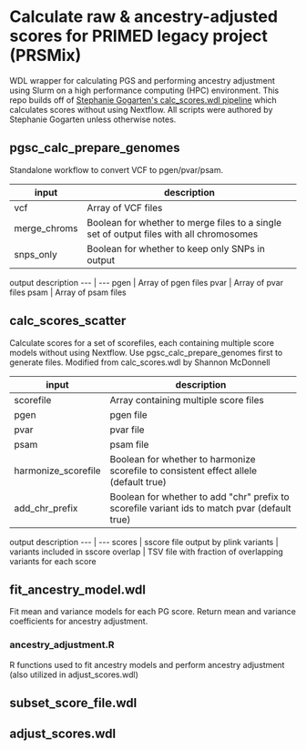 # Calculate raw & ancestry-adjusted scores for PRIMED legacy project (PRSMix)

WDL wrapper for calculating PGS and performing ancestry adjustment using Slurm on a high performance computing (HPC) environment. This repo builds off of [Stephanie Gogarten's calc_scores.wdl pipeline](https://github.com/UW-GAC/pgsc_calc_wdl/blob/main/README.md) which calculates scores without using Nextflow. All scripts were authored by Stephanie Gogarten unless otherwise notes. 

## pgsc_calc_prepare_genomes

Standalone workflow to convert VCF to pgen/pvar/psam.

input | description
--- | ---
vcf | Array of VCF files
merge_chroms | Boolean for whether to merge files to a single set of output files with all chromosomes
snps_only | Boolean for whether to keep only SNPs in output

output description
--- | ---
pgen | Array of pgen files
pvar | Array of pvar files
psam | Array of psam files


## calc_scores_scatter

Calculate scores for a set of scorefiles, each containing multiple score models without using Nextflow. Use pgsc_calc_prepare_genomes first to generate files.
Modified from calc_scores.wdl by Shannon McDonnell

input | description
--- | ---
scorefile | Array containing multiple score files
pgen | pgen file
pvar | pvar file
psam | psam file
harmonize_scorefile | Boolean for whether to harmonize scorefile to consistent effect allele (default true)
add_chr_prefix | Boolean for whether to add "chr" prefix to scorefile variant ids to match pvar (default true)

output description
--- | ---
scores | sscore file output by plink
variants | variants included in sscore
overlap | TSV file with fraction of overlapping variants for each score
 
 
## fit_ancestry_model.wdl

Fit mean and variance models for each PG score. Return mean and variance coefficients for ancestry adjustment. 

### ancestry_adjustment.R

R functions used to fit ancestry models and perform ancestry adjustment (also utilized in adjust_scores.wdl)

## subset_score_file.wdl


## adjust_scores.wdl




